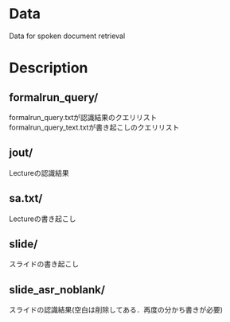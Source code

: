 # Data
Data for spoken document retrieval

# Description
## formalrun_query/
formalrun_query.txtが認識結果のクエリリスト  
formalrun_query_text.txtが書き起こしのクエリリスト  

## jout/
Lectureの認識結果

## sa.txt/
Lectureの書き起こし

## slide/
スライドの書き起こし

## slide_asr_noblank/
スライドの認識結果(空白は削除してある．再度の分かち書きが必要)
